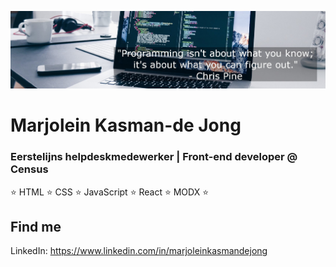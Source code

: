 ![Programming quote](https://github.com/Marjolein-Kasman-de-Jong/Marjolein-Kasman-de-Jong/blob/main/Profile_Header.jpg)

# Marjolein Kasman-de Jong

### Eerstelijns helpdeskmedewerker | Front-end developer @ Census

⭐️ HTML ⭐️ CSS ⭐️ JavaScript ⭐️ React ⭐️ MODX ⭐️

## Find me

LinkedIn: https://www.linkedin.com/in/marjoleinkasmandejong

